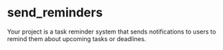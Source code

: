 # send_reminders
Your project is a task reminder system that sends notifications to users to remind them about upcoming tasks or deadlines.
